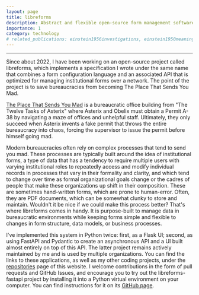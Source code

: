 ```yaml
---
layout: page
title: libreforms
description: Abstract and flexible open-source form management software.
importance: 1
category: technology
# related_publications: einstein1956investigations, einstein1950meaning
---
```


<hr>

Since about 2022, I have been working on an open-source project called libreforms, which implements a specification I wrote under the same name that combines a form configuration language and an associated API that is optimized for managing institutional forms over a network. The point of the project is to save bureaucracies from becoming The Place That Sends You Mad.

[The Place That Sends You Mad](https://asterix.fandom.com/wiki/The_Place_That_Sends_You_Mad) is a bureaucratic office building from "The Twelve Tasks of Asterix" where Asterix and Obelix must obtain a Permit A-38 by navigating a maze of offices and unhelpful staff. Ultimately, they only succeed when Asterix invents a fake permit that throws the entire bureaucracy into chaos, forcing the supervisor to issue the permit before himself going mad.

Modern bureaucracies often rely on complex processes that tend to send you mad. These processes are typically built around the idea of institutional forms, a type of data that has a tendency to require multiple users with varying institutional roles to repeatedly access and modify individual records in processes that vary in their formality and clarity, and which tend to change over time as formal organizational goals change or the cadres of people that make these organizations up shift in their composition. These are sometimes hand-written forms, which are prone to human-error. Often, they are PDF documents, which can be somewhat clunky to store and maintain. Wouldn't it be nice if we could make this process better? That's where libreforms comes in handy. It is purpose-built to manage data in bureaucratic environments while keeping forms simple and flexible to changes in form structure, data models, or business processes.

I've implemented this system in Python twice: first, as a Flask UI; second, as using FastAPI and Pydantic to create an asynchronous API and a UI built almost entirely on top of this API. The latter project remains actively maintained by me and is used by multiple organizations. You can find the links to these applications, as well as my other coding projects, under the [repositories](https://signebedi.github.io/repositories/) page of this website. I welcome contributions in the form of pull requests and GitHub Issues, and encourage you to try out the libreforms-fastapi project by installing it into a Python virtual environment on your computer. You can find instructions for it on its [GitHub page](https://github.com/signebedi/libreforms-fastapi).

